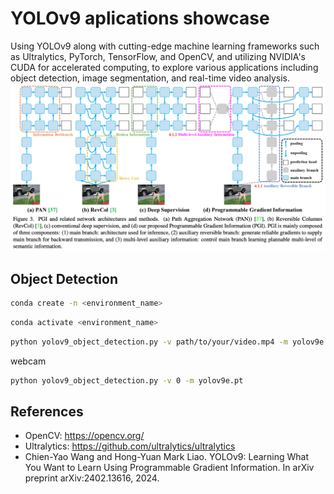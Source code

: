 # YOLOv9 aplications showcase
Using YOLOv9 along with cutting-edge machine learning frameworks such as Ultralytics, PyTorch, TensorFlow, and OpenCV, and utilizing NVIDIA's CUDA for accelerated computing, to explore various applications including object detection, image segmentation, and real-time video analysis.
![](images/yolo_v9.png)

## Object Detection

```bash
conda create -n <environment_name>
``` 

```bash
conda activate <environment_name>
``` 

```bash
python yolov9_object_detection.py -v path/to/your/video.mp4 -m yolov9e.pt
```

webcam
```bash
python yolov9_object_detection.py -v 0 -m yolov9e.pt
```







## References
- OpenCV: https://opencv.org/
- Ultralytics: https://github.com/ultralytics/ultralytics
- Chien-Yao Wang and Hong-Yuan Mark Liao. YOLOv9: Learning What You Want to Learn Using Programmable Gradient Information. In arXiv preprint arXiv:2402.13616, 2024.
